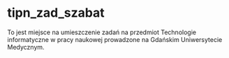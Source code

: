 # tipn_zad_szabat

To jest miejsce na umieszczenie zadań na przedmiot Technologie informatyczne w pracy naukowej prowadzone na Gdańskim Uniwersytecie Medycznym.

